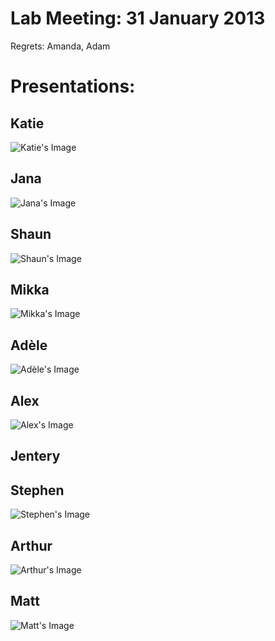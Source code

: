 # Lab Meeting: 31 January 2013 

Regrets: Amanda, Adam
 
# Presentations: 

## Katie 

![Katie's Image]()

## Jana 

![Jana's Image]()

## Shaun

![Shaun's Image]()

## Mikka  

![Mikka's Image]()

## Adèle

![Adèle's Image]()

## Alex

![Alex's Image]()

## Jentery

## Stephen

![Stephen's Image]()

## Arthur 

![Arthur's Image]()

## Matt 

![Matt's Image]()

